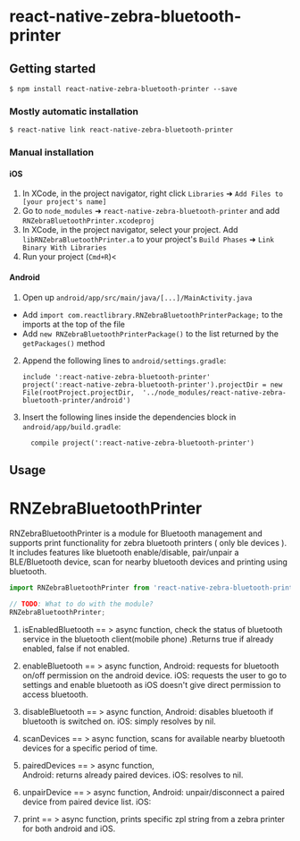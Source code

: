 
# react-native-zebra-bluetooth-printer

## Getting started

`$ npm install react-native-zebra-bluetooth-printer --save`

### Mostly automatic installation

`$ react-native link react-native-zebra-bluetooth-printer`

### Manual installation


#### iOS

1. In XCode, in the project navigator, right click `Libraries` ➜ `Add Files to [your project's name]`
2. Go to `node_modules` ➜ `react-native-zebra-bluetooth-printer` and add `RNZebraBluetoothPrinter.xcodeproj`
3. In XCode, in the project navigator, select your project. Add `libRNZebraBluetoothPrinter.a` to your project's `Build Phases` ➜ `Link Binary With Libraries`
4. Run your project (`Cmd+R`)<

#### Android

1. Open up `android/app/src/main/java/[...]/MainActivity.java`
  - Add `import com.reactlibrary.RNZebraBluetoothPrinterPackage;` to the imports at the top of the file
  - Add `new RNZebraBluetoothPrinterPackage()` to the list returned by the `getPackages()` method
2. Append the following lines to `android/settings.gradle`:
  	```
  	include ':react-native-zebra-bluetooth-printer'
  	project(':react-native-zebra-bluetooth-printer').projectDir = new File(rootProject.projectDir, 	'../node_modules/react-native-zebra-bluetooth-printer/android')
  	```
3. Insert the following lines inside the dependencies block in `android/app/build.gradle`:
  	```
      compile project(':react-native-zebra-bluetooth-printer')
  	```


## Usage

# RNZebraBluetoothPrinter

RNZebraBluetoothPrinter is a module for Bluetooth management and supports print functionality for zebra bluetooth printers ( only ble devices ). 
It includes features like bluetooth enable/disable, pair/unpair a BLE/Bluetooth device, scan for nearby bluetooth devices and printing using bluetooth.
```javascript
import RNZebraBluetoothPrinter from 'react-native-zebra-bluetooth-printer';

// TODO: What to do with the module?
RNZebraBluetoothPrinter;
```
1. isEnabledBluetooth == > async function, check the status of bluetooth service in the bluetooth client(mobile phone) .Returns true if already enabled, false if not enabled.
2. enableBluetooth == > async function,
	 Android: requests for bluetooth on/off permission on the android device.
	 iOS: requests the user to go to settings and enable bluetooth as iOS doesn't give direct permission to access bluetooth.

3. disableBluetooth == > async function,
	Android: disables bluetooth if bluetooth is switched on.
	iOS: simply resolves by nil.
4. scanDevices == > async function, scans for available nearby bluetooth devices for a specific period of time.
5. pairedDevices == > async function, 	
	Android: returns already paired devices.
	iOS: resolves to nil.
6. unpairDevice == > async function,
	Android: unpair/disconnect a paired device from paired device list.
	iOS:
7. print == > async function, prints specific zpl string from a zebra printer for both android and iOS.		
  